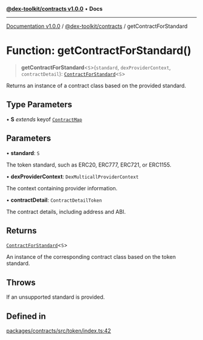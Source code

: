 [**@dex-toolkit/contracts v1.0.0**](../README.md) • **Docs**

***

[Documentation v1.0.0](../../../packages.md) / [@dex-toolkit/contracts](../README.md) / getContractForStandard

# Function: getContractForStandard()

> **getContractForStandard**\<`S`\>(`standard`, `dexProviderContext`, `contractDetail`): [`ContractForStandard`](../type-aliases/ContractForStandard.md)\<`S`\>

Returns an instance of a contract class based on the provided standard.

## Type Parameters

• **S** *extends* keyof [`ContractMap`](../type-aliases/ContractMap.md)

## Parameters

• **standard**: `S`

The token standard, such as ERC20, ERC777, ERC721, or ERC1155.

• **dexProviderContext**: `DexMulticallProviderContext`

The context containing provider information.

• **contractDetail**: `ContractDetailToken`

The contract details, including address and ABI.

## Returns

[`ContractForStandard`](../type-aliases/ContractForStandard.md)\<`S`\>

An instance of the corresponding contract class based on the token standard.

## Throws

If an unsupported standard is provided.

## Defined in

[packages/contracts/src/token/index.ts:42](https://github.com/niZmosis/dex-toolkit/blob/3d8b41b44787b30fbea5de3ab4737662ffb61bc8/packages/contracts/src/token/index.ts#L42)

